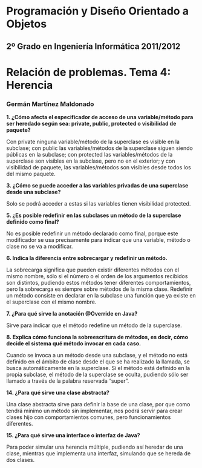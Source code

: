 Programación y Diseño Orientado a Objetos
=========================================
2º Grado en Ingeniería Informática 2011/2012
--------------------------------------------


# Relación de problemas. Tema 4: Herencia
### Germán Martínez Maldonado

**1. ¿Cómo afecta el especificador de acceso de una variable/método para ser heredado según sea: private, public, protected o visibilidad de paquete?**

Con private ninguna variable/método de la superclase es visible en la subclase; con public las variables/métodos de la superclase siguen siendo públicas en la subclase;  con protected las variables/métodos de la superclase son visibles en la subclase, pero no en el exterior; y con visibilidad de paquete, las variables/métodos son visibles desde todos los del mismo paquete.

**3. ¿Cómo se puede acceder a las variables privadas de una superclase desde una subclase?**

Solo se podrá acceder a estas si las variables tienen visibilidad protected.

**5. ¿Es  posible  redefinir  en  las  subclases  un  método  de  la superclase definido como final?**

No es posible redefinir un método declarado como final, porque este modificador se usa precisamente para indicar que una variable, método o clase no se va a modificar.

**6. Indica la diferencia entre sobrecargar y redefinir un método.**

La sobrecarga significa que pueden existir diferentes métodos con el mismo nombre, sólo si el número o el orden de los argumentos recibidos son distintos, pudiendo estos métodos tener diferentes comportamientos, pero la sobrecarga es siempre sobre métodos de la misma clase. Redefinir un método consiste en declarar en la subclase una función que ya existe en el superclase con el mismo nombre.

**7. ¿Para qué sirve la anotación @Override en Java?**

Sirve para indicar que el método redefine un método de la superclase.

**8. Explica cómo funciona la sobreescritura de métodos, es decir, cómo decide el sistema qué método invocar en cada caso.**

Cuando se invoca a un método desde una subclase, y el método no está definido en el ámbito de clase desde el que se ha realizado la llamada, se busca automáticamente en la superclase. Si el método está definido en la propia subclase, el método de la superclase se oculta, pudiendo sólo ser llamado a través de la palabra reservada “super”.

**14. ¿Para qué sirve una clase abstracta?**

Una clase abstracta sirve para definir la base de una clase, por que como tendrá mínimo un método sin implementar, nos podrá servir para crear clases hijo con comportamientos comunes, pero funcionamientos diferentes.

**15. ¿Para qué sirve una interface o interfaz de Java?**

Para poder simular una herencia múltiple, pudiendo así heredar de una clase, mientras que implementa una interfaz, simulando que se hereda de dos clases.

